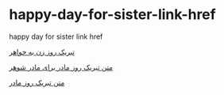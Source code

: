 # happy-day-for-sister-link-href
happy day for sister link href

<a href="https://paghman.ir/2019/02/24/%d8%aa%d8%a8%d8%b1%db%8c%da%a9-%d8%b1%d9%88%d8%b2-%d8%b2%d9%86-%d8%a8%d9%87-%d8%ae%d9%88%d8%a7%d9%87%d8%b1-%db%b9%db%b7-%d8%aa%d8%a8%d8%b1%db%8c%da%a9-%d8%b1%d9%88%d8%b2-%d8%b2%d9%86-%d8%a8%d9%87/">تبریک روز زن به خواهر</a>

<a href="https://paghman.ir/2019/02/24/%d9%85%d8%aa%d9%86-%d8%aa%d8%a8%d8%b1%db%8c%da%a9-%d8%b1%d9%88%d8%b2-%d9%85%d8%a7%d8%af%d8%b1-%d8%a8%d8%b1%d8%a7%db%8c-%d9%85%d8%a7%d8%af%d8%b1-%d8%b4%d9%88%d9%87%d8%b1-%db%b9%db%b7-%d8%ac%d8%af%db%8c/">متن تبریک روز مادر برای مادر شوهر</a>

<a href="https://paghman.ir/2019/02/24/%d9%85%d8%aa%d9%86-%d8%aa%d8%a8%d8%b1%db%8c%da%a9-%d8%b1%d9%88%d8%b2-%d9%85%d8%a7%d8%af%d8%b1-%db%b1%db%b3%db%b9%db%b7%d9%85%d8%aa%d9%86-%d8%aa%d8%a8%d8%b1%db%8c%da%a9-%d8%a8%d8%b1%d8%a7%db%8c-%d8%b1/">متن تبریک روز مادر</a>
